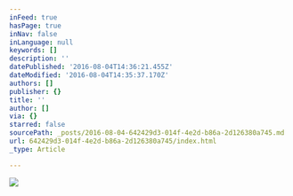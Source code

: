 ```yaml
---
inFeed: true
hasPage: true
inNav: false
inLanguage: null
keywords: []
description: ''
datePublished: '2016-08-04T14:36:21.455Z'
dateModified: '2016-08-04T14:35:37.170Z'
authors: []
publisher: {}
title: ''
author: []
via: {}
starred: false
sourcePath: _posts/2016-08-04-642429d3-014f-4e2d-b86a-2d126380a745.md
url: 642429d3-014f-4e2d-b86a-2d126380a745/index.html
_type: Article

---
```

![](https://the-grid-user-content.s3-us-west-2.amazonaws.com/f2321591-a987-40ed-a9df-be5445e28c20.jpg)
